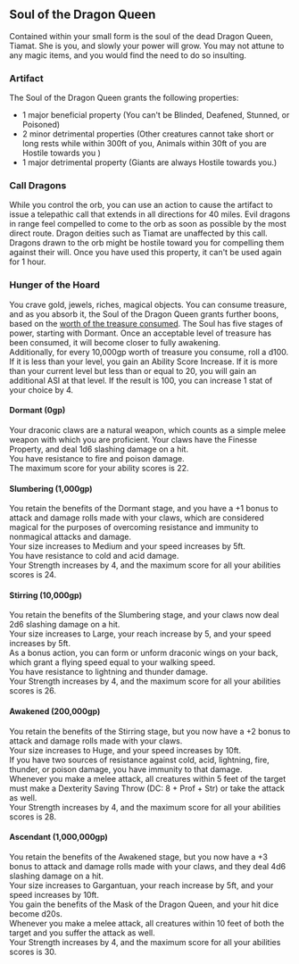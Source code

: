 ## Soul of the Dragon Queen
Contained within your small form is the soul of the dead Dragon Queen, Tiamat. She is you, and slowly your power will grow. 
You may not attune to any magic items, and you would find the need to do so insulting.  

### Artifact
The Soul of the Dragon Queen grants the following properties: 
- 1 major beneficial property (You can't be Blinded, Deafened, Stunned, or Poisoned)
- 2 minor detrimental properties (Other creatures cannot take short or long rests while within 300ft of you, Animals within 30ft of you are Hostile towards you )
- 1 major detrimental property (Giants are always Hostile towards you.)

### Call Dragons
While you control the orb, you can use an action to cause the artifact to issue a telepathic call that extends in all directions for 40 miles. Evil dragons in range feel compelled to come to the orb as soon as possible by the most direct route. Dragon deities such as Tiamat are unaffected by this call. Dragons drawn to the orb might be hostile toward you for compelling them against their will. Once you have used this property, it can't be used again for 1 hour.

### Hunger of the Hoard
You crave gold, jewels, riches, magical objects. You can consume treasure, and as you absorb it, the Soul of the Dragon Queen grants further boons, based on the [worth of the treasure consumed](https://drive.google.com/file/d/0B8XAiXpOfz9cMWt1RTBicmpmUDg/view?resourcekey=0-ceHUken0_UhQ3Apa6g4SJA). 
The Soul has five stages of power, starting with Dormant. Once an acceptable level of treasure has been consumed, it will become closer to fully awakening.  
Additionally, for every 10,000gp worth of treasure you consume, roll a d100. If it is less than your level, you gain an Ability Score Increase. 
If it is more than your current level but less than or equal to 20, you will gain an additional ASI at that level. If the result is 100, you can increase 1 stat of your choice by 4. 

#### Dormant (0gp)
Your draconic claws are a natural weapon, which counts as a simple melee weapon with which you are proficient. 
Your claws have the Finesse Property, and deal 1d6 slashing damage on a hit. \
You have resistance to fire and poison damage. \
The maximum score for your ability scores is 22. 

#### Slumbering (1,000gp)
You retain the benefits of the Dormant stage, and you have a +1 bonus to attack and damage rolls made with your claws, which are considered magical for the purposes of overcoming resistance and immunity to nonmagical attacks and damage. \
Your size increases to Medium and your speed increases by 5ft. \
You have resistance to cold and acid damage. \
Your Strength increases by 4, and the maximum score for all your abilities scores is 24.  

#### Stirring (10,000gp)
You retain the benefits of the Slumbering stage, and your claws now deal 2d6 slashing damage on a hit. \
Your size increases to Large, your reach increase by 5, and your speed increases by 5ft. \
As a bonus action, you can form or unform draconic wings on your back, which grant a flying speed equal to your walking speed. \
You have resistance to lightning and thunder damage. \
Your Strength increases by 4, and the maximum score for all your abilities scores is 26.  

#### Awakened (200,000gp)
You retain the benefits of the Stirring stage, but you now have a +2 bonus to attack and damage rolls made with your claws. \
Your size increases to Huge, and your speed increases by 10ft. \
If you have two sources of resistance against cold, acid, lightning, fire, thunder, or poison damage, you have immunity to that damage. \
Whenever you make a melee attack, all creatures within 5 feet of the target must make a Dexterity Saving Throw (DC: 8 + Prof + Str) or take the attack as well. \
Your Strength increases by 4, and the maximum score for all your abilities scores is 28.  

#### Ascendant (1,000,000gp)
You retain the benefits of the Awakened stage, but you now have a +3 bonus to attack and damage rolls made with your claws, and they deal 4d6 slashing damage on a hit. \
Your size increases to Gargantuan, your reach increase by 5ft, and your speed increases by 10ft. \
You gain the benefits of the Mask of the Dragon Queen, and your hit dice become d20s. \
Whenever you make a melee attack, all creatures within 10 feet of both the target and you suffer the attack as well. \
Your Strength increases by 4, and the maximum score for all your abilities scores is 30. 
